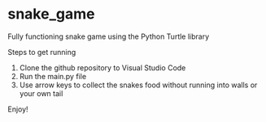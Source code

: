 # snake_game
Fully functioning snake game using the Python Turtle library


Steps to get running
1. Clone the github repository to Visual Studio Code
2. Run the main.py file
3. Use arrow keys to collect the snakes food without running into walls or your own tail

Enjoy!
